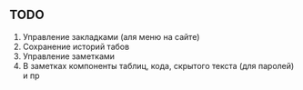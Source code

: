 ## TODO

1. Управление закладками (аля меню на сайте)
2. Сохранение историй табов
3. Управление заметками
4. В заметках компоненты таблиц, кода, скрытого текста (для паролей) и пр